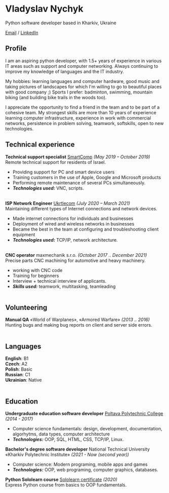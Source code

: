 # **Vladyslav Nychyk**

Python software developer based in Kharkiv, Ukraine

[Email](mailto:nv.astronaut@gmail.com) / [LinkedIn](https://www.linkedin.com/in/ladislaus-nychyk/)

## Profile

I am an aspiring python developer, with 1.5+ years of experience in various IT areas such as support and computer networking. Always continuing to improve my knowledge of languages and the IT industry.

My hobbies: learning languages and computer hardware, good music and taking pictures of landscapes for which I'm willing to go to beautiful places with good company ;) Sports I prefer: badminton, swimming, mountain biking (and building bike trails in the woods too). 

I appreciate the opportunity to find a friend in the team and to be part of a cohesive team.
My strongest skills are more than 10 years of experience learning computer infrastructure, experience in work with commercial networks, persistence in problem solving, teamwork, softskills, open to new technologies.

## Technical experience 

**Technical support specialist** [SmartComp](https://smart-comp.net/) _(May 2019 – October 2019)_ <br>
Remote technical support for residents of Israel.

- Providing support for PC and smart device users
- Training customers in the use of Apple, Google and Microsoft products
- Performing remote maintenance of several PCs simultaneously.
- **_Technologies used:_** VNC, scripts.
<br><br>

**ISP Network Engineer** [Ukrtlecom](https://ukrtelecom.ua/) _(July 2020 – March 2021)_ <br>
Maintaining different types of Internet connections and network devices.

- Made internet connections for individuals and businesses
- Deployment of wired and wireless networks in businesses
- Became the best in the team at configuring and troubleshooting client equipment
- **_Technologies used:_** TCP/IP, network architecture.
<br><br>

**CNC operator** maxmechanik s.r.o. _(October 2017 .. December 2021)_ <br>
Precise parts CNC machining for automotive and heavy machinery.

- working with CNC code 
- Training for beginners
- Interview + technical interview of applicants.
- **_Skills used:_** teamwork, multitasking, teamleading
<br><br>

## Volunteering

**Manual QA** «World of Warplanes», «Armored Warfare» _(2013 .. 2016)_ <br>
Hunting bugs and making bug reports on client and server side errors.
<br><br>

## Languages

**English**: B1 <br>
**Czech**: A2 <br>
**Polish**: Basic <br>
**Russian**: C1 <br>
**Ukrainian**: Native
<br><br>

## Education 

**Undergraduate education software developer** [Poltava Polytechnic College](https://drive.google.com/file/d/1YcjFjaf9J0Nml418o4gOk4_mtyHuESQqtg/view) _(2014 - 2017)_ <br>
- Computer science fundamentals: design, development, documentation, algorhytms, data types, computer architecture
- **_Technologies:_** OOP, SQL, HTML, CSS, TCP/IP, Linux. <br>

**Bachelor's degree software developer** National Technical University «Kharkiv Polytechnic Institute» _(2021 - Now (second year))_ <br>
- Computer science: Modern programing, mobile apps and games
- **_Technologies:_** OOP, web programing, computer graphics, databases. <br>

**Python Sololearn course** [Sololearn certificate](https://www.sololearn.com/Certificate/1073-7032918/pdf/) _(2020)_ <br>
Express Python course from basics to OOP fundamentals. <br>

